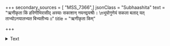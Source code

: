+++
secondary_sources = [ "MSS_7366",]
jsonClass = "Subhaashita"
text = "ऋणीकृता किं हरिणीभिरासीद् अस्याः सकाशान् नयनद्वयश्रीः।  \nभूयोगुणेयं सकला बलाद् यत् ताभ्योऽनयालभ्यत बिभ्यतीभ्यः॥"
title = "ऋणीकृता किम्"

+++

<details><summary>Text</summary>

ऋणीकृता किं हरिणीभिरासीद् अस्याः सकाशान् नयनद्वयश्रीः।  
भूयोगुणेयं सकला बलाद् यत् ताभ्योऽनयालभ्यत बिभ्यतीभ्यः॥
</details>
